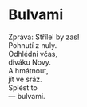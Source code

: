 Bulvami
=======

Zpráva: Střílel by zas!  
Pohnutí z nuly.  
Odhlédni včas,  
diváku Novy.  
A hmátnout,  
jít ve sráz.  
Splést to  
— bulvami.


